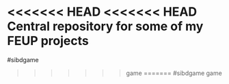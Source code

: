 <<<<<<< HEAD
<<<<<<< HEAD
Central repository for some of my FEUP projects
=======
#sibdgame
>>>>>>> game
=======
#sibdgame
>>>>>>> game
